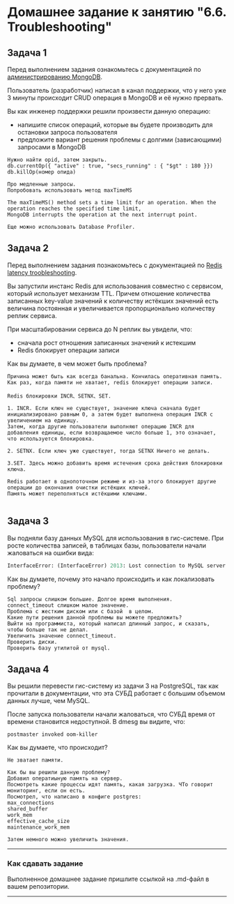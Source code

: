 # Домашнее задание к занятию "6.6. Troubleshooting"

## Задача 1

Перед выполнением задания ознакомьтесь с документацией по [администрированию MongoDB](https://docs.mongodb.com/manual/administration/).

Пользователь (разработчик) написал в канал поддержки, что у него уже 3 минуты происходит CRUD операция в MongoDB и её 
нужно прервать. 

Вы как инженер поддержки решили произвести данную операцию:
- напишите список операций, которые вы будете производить для остановки запроса пользователя
- предложите вариант решения проблемы с долгими (зависающими) запросами в MongoDB

```
Нужно найти opid, затем закрыть.
db.currentOp({ "active" : true, "secs_running" : { "$gt" : 180 }})
db.killOp(номер опида)

Про медленные запросы.
Попробовать использовать метод maxTimeMS

The maxTimeMS() method sets a time limit for an operation. When the operation reaches the specified time limit, 
MongoDB interrupts the operation at the next interrupt point.

Еще можно использовать Database Profiler.
```

## Задача 2

Перед выполнением задания познакомьтесь с документацией по [Redis latency troobleshooting](https://redis.io/topics/latency).

Вы запустили инстанс Redis для использования совместно с сервисом, который использует механизм TTL. 
Причем отношение количества записанных key-value значений к количеству истёкших значений есть величина постоянная и
увеличивается пропорционально количеству реплик сервиса. 

При масштабировании сервиса до N реплик вы увидели, что:
- сначала рост отношения записанных значений к истекшим
- Redis блокирует операции записи

Как вы думаете, в чем может быть проблема?
```
Причина может быть как всегда банальна. Кончилась оперативная память.
Как раз, когда памяти не хватает, redis блокирует операции записи.

Redis блокировки INCR、SETNX、SET.

1. INCR. Eсли ключ не существует, значение ключа сначала будет инициализировано равным 0, а затем будет выполнена операция INCR с увеличением на единицу.
Затем, когда другие пользователи выполняют операцию INCR для добавления единицы, если возвращаемое число больше 1, это означает, что используется блокировка.

2. SETNX. Если ключ уже существует, тогда SETNX Ничего не делать.

3.SET. Здесь можно добавить время истечения срока действия блокировки ключа.

Redis работает в однопоточном режиме и из-за этого блокирует другие операции до окончания очистки истёкших ключей.
Память может переполняться истёкшими ключами. 


```
 
## Задача 3

Вы подняли базу данных MySQL для использования в гис-системе. При росте количества записей, в таблицах базы,
пользователи начали жаловаться на ошибки вида:
```python
InterfaceError: (InterfaceError) 2013: Lost connection to MySQL server during query u'SELECT..... '
```

Как вы думаете, почему это начало происходить и как локализовать проблему?


```
Sql запросы слишком большие. Долгое время выполнения.
connect_timeout слишком малое значение.
Проблема с жестким диском или с базой  в целом.
Какие пути решения данной проблемы вы можете предложить?
Выйти на программиста, который написал длинный запрос, и сказать, чтобы больше так не делал.
Увеличить значение connect_timeout.
Проверить диски.
Проверить базу утилитой от mysql.

```

## Задача 4


Вы решили перевести гис-систему из задачи 3 на PostgreSQL, так как прочитали в документации, что эта СУБД работает с 
большим объемом данных лучше, чем MySQL.

После запуска пользователи начали жаловаться, что СУБД время от времени становится недоступной. В dmesg вы видите, что:

`postmaster invoked oom-killer`

Как вы думаете, что происходит?
```
Не зватает памяти.

Как бы вы решили данную проблему?
Добавил оператиыную память на сервер.
Посмотреть какие процессы идят память, какая загрузка. ЧТо говорит мониторинг, если он есть.
Посмотрел, что написано в конфиге postgres:
max_connections
shared_buffer
work_mem
effective_cache_size
maintenance_work_mem

Затем немного можно увеличить значения.
```



---

### Как cдавать задание

Выполненное домашнее задание пришлите ссылкой на .md-файл в вашем репозитории.

---
